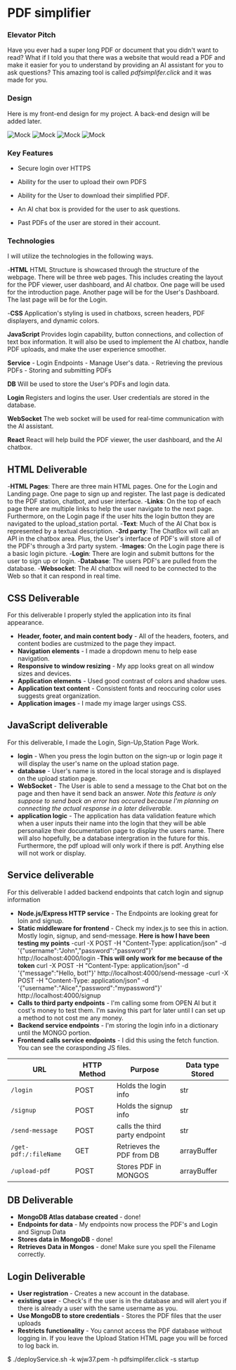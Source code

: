 # PDF simplifier

### Elevator Pitch
Have you ever had a super long PDF or document that you didn't want to read? What if I told you that there was a website that would read a PDF and make it easier for you to understand by providing an AI assistant for you to ask questions? This amazing tool is called *pdfsimplifer.click* and it was made for you.


### Design
Here is my front-end design for my project. A back-end design will be added later.

![Mock](images/1.jpg)
![Mock](images/2.jpg)
![Mock](images/3.jpg)
![Mock](images/4.jpg)

### Key Features

- Secure login over HTTPS

- Ability for the user to upload their own PDFS

- Ability for the User to download their simplified PDF.

- An AI chat box is provided for the user to ask questions.

- Past PDFs of the user are stored in their account.

### Technologies
I will utilize the technologies in the following ways.

-**HTML** HTML Structure is showcased through the structure of the webpage. There will be three web pages. This includes creating the layout for the PDF viewer, user dashboard, and AI chatbox. One page will be used for the introduction page. Another page will be for the User's Dashboard. The last page will be for the Login.

-**CSS** Application's styling is used in chatboxs, screen headers, PDF displayers, and dynamic colors. 

**JavaScript** Provides login capability, button connections, and collection of text box information. It will also be used to implement the AI chatbox, handle PDF uploads, and make the user experience smoother.

**Service**
    - Login Endpoints
    - Manage User's data.
    - Retrieving the previous PDFs
    - Storing and submitting PDFs

**DB** Will be used to store the User's PDFs and login data.

**Login** Registers and logins the user. User credentials are stored in the database.

**WebSocket** The web socket will be used for real-time communication with the AI assistant.

**React** React will help build the PDF viewer, the user dashboard, and the AI chatbox.


## HTML Deliverable

-**HTML Pages**: There are three main HTML pages. One for the Login and Landing page. One page to sign up and register. The last page is dedicated to the PDF station, chatbot, and user interface.
-**Links**: On the top of each page there are multiple links to help the user navigate to the next page. Furthermore, on the Login page if the user hits the login button they are navigated to the upload_station portal.
-**Text**: Much of the AI Chat box is represented by a textual description.
-**3rd party**: The ChatBox will call an API in the chatbox area. Plus, the User's interface of PDF's will store all of the PDF's through a 3rd party system.
-**Images**: On the Login page there is a basic login picture.
-**Login**: There are login and submit buttons for the user to sign up or login.
-**Database**: The users PDF's are pulled from the database. 
-**Websocket**: The AI chatbox will need to be connected to the Web so that it can respond in real time.

## CSS Deliverable
For this deliverable I properly styled the application into its final appearance.

- **Header, footer, and main content body** - All of the headers, footers, and content bodies are custmized to the page they impact.
- **Navigation elements** - I made a dropdown menu to help ease navigation.
- **Responsive to window resizing** - My app looks great on all window sizes and devices.
- **Application elements** - Used good contrast of colors and shadow uses.
- **Application text content** - Consistent fonts and reoccuring color uses suggests great organization.
- **Application images** - I made my image larger usings CSS.

## JavaScript deliverable

For this deliverable, I made the Login, Sign-Up,Station Page Work.

- **login** - When you press the login button on the sign-up or login page it will display the user's name on the upload station page.
- **database** - User's name is stored in the local storage and is displayed on the upload station page.
- **WebSocket** - The User is able to send a message to the Chat bot on the page and then have it send back an answer. *Note this feature is only suppose to send back an error has occured because I'm planning on connecting the actual response in a later deliverable.* 
- **application logic** - The application has data validation feature which when a user inputs their name into the login that they will be able personalize their documentation page to display the users name. There will also hopefully, be a database intergration in the future for this. Furthermore, the pdf upload will only work if there is pdf. Anything else will not work or display.

## Service deliverable

For this deliverable I added backend endpoints that catch login and signup information

- **Node.js/Express HTTP service** - The Endpoints are looking great for loin and signup. 
- **Static middleware for frontend** - Check my index.js to see this in action. Mostly login, signup, and send-message.
    **Here is how I have been testing my points** 
    -curl -X POST -H "Content-Type: application/json" -d '{"username":"John","password":"password"}' http://localhost:4000/login
    -**This will only work for me because of the token** curl -X POST -H "Content-Type: application/json" -d '{"message":"Hello, bot!"}' http://localhost:4000/send-message
    -curl -X POST -H "Content-Type: application/json" -d '{"username":"Alice","password":"mypassword"}' http://localhost:4000/signup
- **Calls to third party endpoints** - I'm calling some from OPEN AI but it cost's money to test them. I'm saving this part for later until I can set up a method to not cost me any money.
- **Backend service endpoints** - I'm storing the login info in a dictionary until the MONGO portion.
- **Frontend calls service endpoints** - I did this using the fetch function. You can see the corasponding JS files.

|URL|HTTP Method| Purpose | Data type Stored|
|---|-----------|--------------------|------------|
|`/login`| POST | Holds the login info| str |
|`/signup`| POST | Holds the signup info| str |
|`/send-message`|POST| calls the third party endpoint| str|
|`/get-pdf:/:fileName`| GET | Retrieves the PDF from DB| arrayBuffer |
|`/upload-pdf`| POST | Stores PDF in MONGOS | arrayBuffer |

## DB Deliverable

- **MongoDB Atlas database created** - done!
- **Endpoints for data** - My endpoints now process the PDF's and Login and Signup Data
- **Stores data in MongoDB** - done!
- **Retrieves Data in Mongos** - done! Make sure you spell the Filename correctly.

## Login Deliverable
- **User registration** - Creates a new account in the database.
- **existing user** - Check's if the user is in the database and will alert you if there is already a user with the same username as you.
- **Use MongoDB to store credentials** - Stores the PDF files that the user uploads
- **Restricts functionality** - You cannot access the PDF database without logging in. If you leave the Upload Station HTML page you will be forced to log back in.

$ ./deployService.sh -k wjw37.pem -h pdfsimplifer.click -s startup

